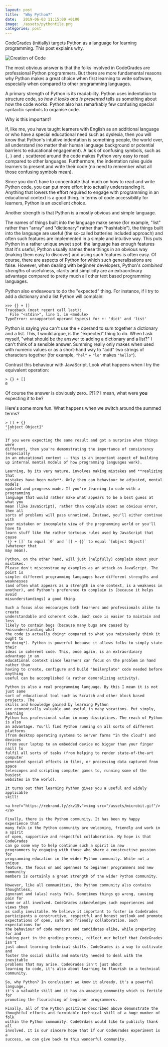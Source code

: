 ```yaml
---
layout: post
title:  "Why Python?"
date:   2019-06-03 11:15:00 +0100
image:  /assets/pythontile.png
categories: post 
---
```


CodeGrades (initially) targets Python as a language for learning programming.
This post explains why.

![Creation of Code](/assets/creation_small.png)

The most obvious answer is that the folks involved in CodeGrades are
professional Python programmers. But there are more fundamental reasons why
Python makes a great choice when first learning to write software, especially
when compared to other programming languages.

A primary strength of Python is its readability. Python uses indentation
to structure code, so *how it looks and is presented* tells us something about
how the code works. Python also has remarkably few confusing special syntactic
symbols to organise code.

Why is this important?

If, like me, you have taught learners with English as an additional language or
who have a special educational need such as dyslexia, then you will know
that Python's intuitive indentation is something people, the world over, all
understand (no matter their human language background or potential barriers to
educational engagement). A lack of confusing symbols, such as `{`, `}` and `;`
scattered around the code makes Python very easy to read compared to other
languages. Furthermore, the indentation rules guide learners to present and
write their code (no need to remember what all those confusing symbols mean).

Since you don't have to concentrate that much on how to read and write Python
code, you can put more effort into actually understanding it. Anything that
lowers the effort required to engage with programming in an educational context
is a good thing. In terms of code accessibility for learners, Python is an
excellent choice.

Another strength is that Python is a mostly obvious and simple language.

The names of things built into the language make sense (for example, "list"
rather than "array" and "dictionary" rather than "hashtable"), the things
built into the language are useful (the so-called batteries included approach)
and often such features are implemented in a simple and intuitive way. This
puts Python in a rather unique sweet spot: the language has enough features
that it's useful, Python usually names these things in an obvious way (making
them easy to discover) and using such features is often easy. Of course,
there are aspects of Python for which such generalisations are false. However,
when dealing with beginner developers, Python's *combined strengths* of
usefulness, clarity and simplicity are an extraordinary advantage compared to
pretty much all other text based programming languages.

Python also endeavours to do the "expected" thing. For instance, if I try to
add a dictionary and a list Python will complain:

```
>>> {} + []
Traceback (most recent call last):
  File "<stdin>", line 1, in <module>
TypeError: unsupported operand type(s) for +: 'dict' and 'list'
```

Python is saying you can't use the `+` operand to sum together a dictionary and
a list. This, I would argue, is the "expected" thing to do. When I ask myself,
"what should be the answer to adding a dictionary and a list?" I can't think of
a sensible answer. Summing really only makes when used with numeric values or
as a short-hand way to "add" two strings of characters together (for example,
`"hel"` + `"lo"` makes `"hello"`).

Contrast this behaviour with JavaScript. Look what happens when I try the
equivalent operation:

```
> {} + []
0
```

Of course the answer is obviously zero..!?!?!? I mean, what were **you**
expecting it to be?

Here's some more fun. What happens when we switch around the summed terms?

````
> [] + {}
"[object Object]"
```

If you were expecting the same result and got a surprise when things were
different, then you're demonstrating the importance of consistency (especially
in an educational context -- this is an important aspect of building
up internal mental models of how programming languages work).

Learning, by its very nature, involves making mistakes and **realizing that
mistakes have been made**. Only then can behaviour be adjusted, mental models
updated and progress made. If you're learning to code with a programming
language that would rather make what appears to be a best guess at what you
mean (like JavaScript), rather than complain about an obvious error, then all
sorts of problems will pass unnoticed. Instead, you'll either continue with
your mistaken or incomplete view of the programming world or you'll have to
learn stuff like the rather tortuous rules used by JavaScript that cause
`{} + []` to equal `0` and `[] + {}` to equal `[object Object]` (whatever that
may mean).

Python, on the other hand, will just (helpfully) complain about your mistakes.
Please don't misconstrue my examples as an attack on JavaScript. The point is
simple: different programming languages have different strengths and weaknesses
(and often what appears as a strength in one context, is a weakness in
another), and Python's preference to complain is (because it helps avoid
misunderstandings) a good thing.

Such a focus also encourages both learners and professionals alike to create
understandable and coherent code. Such code is easier to maintain and less
likely to contain bugs (because many bugs are caused by *misunderstanding what
the code is actually doing* compared to what you *mistakenly think it ought to
be doing*). Python is powerful because it allows folks to simply state their
ideas in coherent code. This, once again, is an extraordinary advantage in an
educational context since learners can focus on the problem in hand rather than
having to create, configure and build "boilerplate" code needed before anything
useful can be accomplished (a rather demoralizing activity).

Python is also a real programming language. By this I mean it is not just some
sort of educational tool such as Scratch and other block based projects. The
skills and knowledge gained by learning Python
are economically valuable and useful in many vocations. Put simply, learning
Python has professional value in many disciplines. The reach of Python is also
an advantage. You'll find Python running on all sorts of different platforms
(from desktop operating systems to server farms "in the cloud") and devices
(from your laptop to an embedded device no bigger than your finger nail) to
fulfil all sorts of tasks (from helping to render state-of-the-art computer
generated special effects in films, or processing data captured from space
telescopes and scripting computer games to, running some of the busiest
websites in the world).

It turns out that learning Python gives you a useful and widely applicable
skill!

<a href="https://rebrand.ly/zkv15v"><img src="/assets/microbit.gif"/></a>

Finally, there is the Python community. It has been my happy experience that
many folk in the Python community are welcoming, friendly and work in a spirit
of open, supportive and respectful collaboration. My hope is that CodeGrades
can go some way to help continue such a spirit in new
programmers by engaging with those who share a constructive passion for
programming education in the wider Python community. While not a unique
feature, the focus on and openness to beginner programmers and new community
members is certainly a great strength of the wider Python community.

However, like all communities, the Python community also contains thoughtless,
ignorant and (alas) nasty folk. Sometimes things go wrong, causing pain for
some or all involved. CodeGrades acknowledges such experiences and views them
as sadly inevitable. We believe it important to foster in CodeGrades
participants a constructive, respectful and honest outlook and promote
expectations of open, safe and friendly collaboration. Such expectations for
the behaviour of code mentors and candidates alike, while preparing for and
taking part in the grading process, reflect our belief that CodeGrades isn't
just about learning technical skills. CodeGrades is a way to cultivate and
foster the social skills and maturity needed to deal with the inevitable
problems that may arise. CodeGrades isn't just about
learning to code, it's also about learning to flourish in a technical
community.

So, why Python? In conclusion: we know it already, it's a powerful language,
it's a valuable skill and it has an amazing community which is fertile for
promoting the flourishing of beginner programmers.

Finally, all of the Python positives described above demonstrate the
thoughtful efforts and formidable technical skill of a huge number of folk
within the Python community. CodeGrdaes would like to publicly thank all
involved. It is our sincere hope that if our CodeGrades experiment is a
success, we can give back to this wonderful community.
